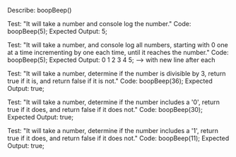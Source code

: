 Describe: boopBeep()

Test: "It will take a number and console log the number."
Code: boopBeep(5);
Expected Output: 5;

Test: "It will take a number, and console log all numbers, starting with 0 one at a time incrementing by one each time, until it reaches the number."
Code: boopBeep(5);
Expected Output: 0 1 2 3 4 5; --> with new line after each

Test: "It will take a number, determine if the number is divisible by 3, return true if it is, and return false if it is not."
Code: boopBeep(36);
Expected Output: true;

Test: "It will take a number, determine if the number includes a '0', return true if it does, and return false if it does not."
Code: boopBeep(30);
Expected Output: true;

Test: "It will take a number, determine if the number includes a '1', return true if it does, and return false if it does not."
Code: boopBeep(11);
Expected Output: true;

